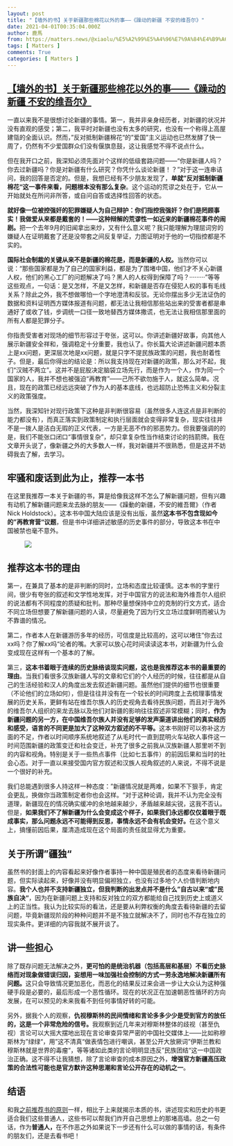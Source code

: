 ```yaml
---
layout: post
title: "【墙外的书】关于新疆那些棉花以外的事——《躁动的新疆 不安的维吾尔》"
date: 2021-04-01T00:35:04.000Z
author: 鹿馬
from: https://matters.news/@xiaolu/%E5%A2%99%E5%A4%96%E7%9A%84%E4%B9%A6-%E5%85%B3%E4%BA%8E%E6%96%B0%E7%96%86%E9%82%A3%E4%BA%9B%E6%A3%89%E8%8A%B1%E4%BB%A5%E5%A4%96%E7%9A%84%E4%BA%8B-%E8%BA%81%E5%8A%A8%E7%9A%84%E6%96%B0%E7%96%86-%E4%B8%8D%E5%AE%89%E7%9A%84%E7%BB%B4%E5%90%BE%E5%B0%94-bafyreiebmfhiexvchtcm2itvdxhktg3aoqg2huc4rf3rvncgfupbrjdmrm
tags: [ Matters ]
comments: True
categories: [ Matters ]
---
```

<!--1617237304000-->
[【墙外的书】关于新疆那些棉花以外的事——《躁动的新疆 不安的维吾尔》](https://matters.news/@xiaolu/%E5%A2%99%E5%A4%96%E7%9A%84%E4%B9%A6-%E5%85%B3%E4%BA%8E%E6%96%B0%E7%96%86%E9%82%A3%E4%BA%9B%E6%A3%89%E8%8A%B1%E4%BB%A5%E5%A4%96%E7%9A%84%E4%BA%8B-%E8%BA%81%E5%8A%A8%E7%9A%84%E6%96%B0%E7%96%86-%E4%B8%8D%E5%AE%89%E7%9A%84%E7%BB%B4%E5%90%BE%E5%B0%94-bafyreiebmfhiexvchtcm2itvdxhktg3aoqg2huc4rf3rvncgfupbrjdmrm)
------

<div>
<p>一直以来我不是很想讨论新疆的事情。第一，我并非亲身经历者，对新疆的状况并没有直观的感受；第二，我平时对新疆也没有太多的研究，也没有一个称得上高屋建瓴的全面认识。然而，”反对抵制新疆棉花“的”爱国”主义运动也已然发酵了快一周了，仍然有不少爱国群众们没有偃旗息鼓，这让我感觉不得不说点什么。</p><p>但在我开口之前，我深知必须先面对个这样的低级套路问题——“你是新疆人吗？你去过新疆吗？你是对新疆有什么研究？你凭什么谈论新疆！？”对于这一连串诘问，我的回答是否定的。但是，我想已经有不少朋友发现了，<strong>单就”反对抵制新疆棉花“这一事件来看，问题根本没有那么复杂</strong>。这个运动的荒谬之处在于，它从一开始就处在所问非所答，或自问自答或选择性回答的状态。</p><p><strong>就好像一位被控强奸的犯罪嫌疑人为自己辩护：你们指控我强奸？你们是罔顾事实！我做爱从来都是戴套的！——这种辩解的荒谬性一如近来的新疆棉花事件的闹剧。</strong>把一个去年9月的旧闻拿出来炒，又有什么意义呢？我只能理解为理屈词穷的嫌疑人在证明戴套了还是没带套之间反复举证，力图证明对于他的一切指控都是不实的。</p><p><strong>国际社会制裁的关键从来不是新疆的棉花是，而是新疆的人权。</strong>当然你可以说：“那些国家都是为了自己的国家利益，都是为了围堵中国，他们才不关心新疆人权，他们的黑心工厂的问题解决了吗？黑人的人权得到保障了吗？·········”等等这些观点，一句话：是又怎样，不是又怎样，和新疆是否存在侵犯人权的事有毛线关系？除此之外，我不想做哪怕一个字地澄清和反驳。无论你摆出多少无法证伪的数据和资料证明西方媒体报道有问题，都无法让我相信那些站出来的受害者都是串通好了或收了钱，步调统一口径一致地替西方媒体撒谎，也无法让我相信那里面的所有人都是犯罪分子。</p><p>你指责受害者对现场的细节形容过于夸张，这可以。你讲述新疆好故事，向其他人展示新疆安全祥和，强调稳定十分重要，我也认了。你长篇大论讲述新疆问题本质上是xx问题，更深层次地是xx问题，就是只字不提民族政策的问题，我也耐着性子。但是，最后你得出的结论是：所以我支持现在对新疆的政策，那么对不起，我们“汉贼不两立”。这并不是屁股决定脑袋立场先行，而是作为一个人，作为同一个国家的人，我并不想也被强迫“再教育”——己所不欲勿施于人，就这么简单。况且，现在的政策已经远远突破了作为人的基本底线，也远超防止恐怖主义和分裂主义的政策强度。</p><p>当然，我深知针对现行政策下这种是非判断很容易（虽然很多人连这点是非判断的能力都没有），而真正落实到政策制定和执行层面就会变得非常复杂，现实往往并不是一拨人是洁白无瑕的正义代表，一方是无恶不作的邪恶势力。但我要强调的的是，我们不能张口闭口“事情很复杂”，却只拿复杂性当作结束讨论的挡箭牌。我在文章开头说了，像新疆之外的大多数人一样，我对新疆并不很熟悉，但是这并不妨碍我去了解，去学习。</p><h2>牢骚和废话到此为止，推荐一本书</h2><p>在这里我推荐一本关于新疆的书，算是给像我这样不怎么了解新疆问题，但有兴趣有动机了解新疆问题来龙去脉的朋友——《躁動的新疆，不安的維吾爾》（作者Nick Holdstock）。这本书中国大陆应该是没有出版，虽然<strong>这本书不包含现如今的”再教育营“议题</strong>，但是书中详细讲述敏感的历史事件的部分，导致这本书在中国被禁也毫不意外。</p><figure class="image"><img src="https://assets.matters.news/embed/4e3d984e-e7a8-4544-9f91-57832445a0b5.jpeg" data-asset-id="4e3d984e-e7a8-4544-9f91-57832445a0b5" referrerpolicy="no-referrer"><figcaption><span></span></figcaption></figure><h2>推荐这本书的理由</h2><p>第一，在兼具了基本的是非判断的同时，立场和态度比较谨慎。这本书的字里行间，很少有夸张的叙述和文学性地发挥，对于中国官方的说法和海外维吾尔人组织的说法都有不同程度的质疑和批判。那种尽量想保持中立的克制的行文方式，适合不同立场但想要了解新疆问题的人读，尽量避免了因为行文立场过度鲜明而被认为不靠谱的情况。</p><p>第二，作者本人在新疆游历多年的经历，可信度是比较高的，这可以堵住”你去过xx吗？你了解xx吗“论者的嘴。大家可以放心花时间读读这本书，对新疆为什么会变成现在这样有一个基本的了解。</p><p>第三，<strong>这本书着眼于连续的历史脉络谈现实问题，这也是我推荐这本书的最重要的理由</strong>。当我们看很多汉族新疆人写的文章和它们的个人经历的时候，往往都是从自己的生活经验和汉人的角度出发去叙述新疆问题。虽然他们提供的细节也很重要（不论他们的立场如何），但是往往并没有在一个较长的时间跨度上去梳理事情发展的历史关系，更鲜有站在维吾尔族人的历史视角去看待民族问题，而且对于海外的维吾尔人组织的来龙去脉以及他们对新疆的影响往往叙述非常模糊；同时，<strong>作为新疆问题的另一方，在中国维吾尔族人并没有足够的发声渠道讲出他们的真实经历和感受，语言的不同更是加大了这种双方叙述的不平等。</strong>这本书刚好可以弥补这方面的不足，作者以时间顺序系统地叙述了从毛时代一直到昆明火车站砍人事件这一时间范围新疆的政策变迁和社会变迁，补充了很多之前我从汉族新疆人那里听不到的内容和视角。特别是关于一些热点事件（比如七五事件）的前因后果和当时的社会心态。对于一直以来接受国内官方叙述和汉族人视角叙述的人来说，不得不说是一个很好的补充。</p><p>我们总能遇到很多人持这样一种态度：”新疆情况就是两难，如果不下狠手，肯定会更乱，换做你当政策制定者你也会这样。“对于这种论调，我并不认为完全没有道理，新疆现在的情况确实缓冲的余地越来越少，矛盾越来越尖锐，这我不否认。但是，<strong>如果我们不了解新疆为什么会变成这个样子，如果我们永远都仅仅着眼于既成事实，那么问题永远不可能得到反思，事情永远不会有机会变好。</strong>在这个意义上，搞懂前因后果，厘清造成现在这个局面的责任就显得尤为重要。</p><h2>关于所谓”疆独“</h2><p>虽然书的封面上的内容看起来好像作者事持一种中国是殖民者的态度来看待新疆问题，但实际读起来，好像并没有明显偏袒独立，也没有过多地个人价值判断地内容。<strong>我个人也并不支持新疆独立，但我判断的出发点并不是什么”自古以来“或”民族自决“</strong>，因为在新疆问题上支持和反对独立的双方都能给自己找到历史上或道义上的正当性。我认为比较实际的看法，还是要从利弊权衡的角度去看待新疆的去留问题，毕竟新疆现阶段的种种问题并不是不独立就解决不了，同时也不存在独立的现实条件。更详细的内容我就不展开谈了。</p><h2>讲一些担心</h2><p>除了既存问题无法解决之外，<strong>更可怕的是统治机器（包括高层和基层）不看历史脉络而对现象做错误归因，妄想用一味加强社会控制的方式一劳永逸地解决新疆所有问题。</strong>这只会导致情况更加恶化，而恶化的结果反过来会进一步让大众认为这种强硬手段是必要的，最后形成一个恶性循环。现在的状况正在加速朝恶性循环的方向发展，在可以预见的未来我看不到任何事情好转的可能。</p><p>另外，据我个人的观察，<strong>仇视穆斯林的民间情绪和言论多多少少是受到官方的放任的，这是一个非常危险的信号。</strong>我观察到近几年来对穆斯林整体的歧视（甚至仇视）言论可以大摇大摆地出现在言论审查异常严密的中国社交媒体上——比如称穆斯林为”绿绿“，用”这不清真“做表情包进行嘲讽，甚至公开大放厥词”伊斯兰教和穆斯林就是世界的毒瘤“，等等诸如此类的言论明明显违反”民族团结“这一中国政治正确。这不得不让我猜想，除了言论审查的成本原因之外，<strong>增强官方新疆高压政策的合法性可能也是官方默许这种思潮和言论公开存在的动机之一</strong>。</p><h2>结语</h2><p>和我<a href="https://matters.news/@xiaolu/%E5%A2%99%E5%A4%96%E7%9A%84%E4%B9%A6-%E4%BD%8E%E7%AB%AF%E4%BA%BA%E5%8F%A3-%E4%B8%AD%E5%9C%8B-%E6%98%AF%E5%9C%B0%E4%B8%8B%E9%80%99%E5%B9%AB%E9%BC%A0%E6%97%8F%E6%92%90%E8%B5%B7%E4%BE%86%E7%9A%84-%E6%88%91%E5%8F%AF%E8%83%BD%E6%98%AF%E4%BB%96%E4%BB%AC%E4%B8%AD%E7%9A%84%E4%B8%80%E5%91%98-bafyreifxyzbw5vltsrhwgivp22p2wb7shw735crycg3zuxmxohp2v7cioe" target="_blank">之前推荐书的原则</a>一样，相比于上来就揭示本质的书，讲述现实和历史的书更适合我们这些普通人，这些书可以帮我们炸开自己思想上的那堵高墙。总之一句话，作为<strong>普通人，</strong>在不作恶之外如果说下一步还有什么可以做的事情的话，有条件的朋友们，还是去看书吧！</p>
</div>
